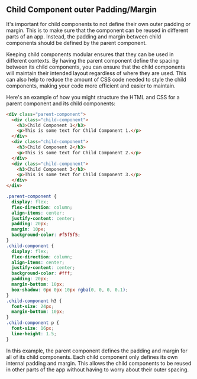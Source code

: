 
## Child Component outer Padding/Margin
It's important for child components to not define their own outer padding or margin. This is to make sure that the component can be reused in different parts of an app. Instead, the padding and margin between child components should be defined by the parent component. 

Keeping child components modular ensures that they can be used in different contexts. By having the parent component define the spacing between its child components, you can ensure that the child components will maintain their intended layout regardless of where they are used. This can also help to reduce the amount of CSS code needed to style the child components, making your code more efficient and easier to maintain.

Here's an example of how you might structure the HTML and CSS for a parent component and its child components:

``` html 
<div class="parent-component">
  <div class="child-component">
    <h3>Child Component 1</h3>
    <p>This is some text for Child Component 1.</p>
  </div>
  <div class="child-component">
    <h3>Child Component 2</h3>
    <p>This is some text for Child Component 2.</p>
  </div>
  <div class="child-component">
    <h3>Child Component 3</h3>
    <p>This is some text for Child Component 3.</p>
  </div>
</div>

```

``` CSS
.parent-component {
  display: flex;
  flex-direction: column;
  align-items: center;
  justify-content: center;
  padding: 20px;
  margin: 10px;
  background-color: #f5f5f5;
}
.child-component {
  display: flex;
  flex-direction: column;
  align-items: center;
  justify-content: center;
  background-color: #fff;
  padding: 20px;
  margin-bottom: 10px;
  box-shadow: 0px 0px 10px rgba(0, 0, 0, 0.1);
}
.child-component h3 {
  font-size: 24px;
  margin-bottom: 10px;
}
.child-component p {
  font-size: 16px;
  line-height: 1.5;
}

```

In this example, the parent component defines the padding and margin for all of its child components. Each child component only defines its own internal padding and margin. This allows the child components to be reused in other parts of the app without having to worry about their outer spacing.
